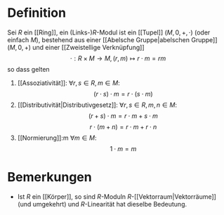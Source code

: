 # Definition
Sei $R$ ein [[Ring]], ein (Links-)$R$-Modul ist ein [[Tupel]] $(M, 0, +, \cdot)$ (oder einfach $M$), bestehend aus einer [[Abelsche Gruppe|abelschen Gruppe]] $(M, 0, +)$ und einer [[Zweistellige Verknüpfung]] $$\cdot: R \times M \to M, (r,m) \mapsto r \cdot m = rm$$
so dass gelten
1. [[Assoziativität]]: $\forall r, s \in R, m \in M:$ $$(r \cdot s) \cdot m = r \cdot (s \cdot m)$$
2. [[Distributivität|Distributivgesetz]]: $\forall r, s \in R, m, n \in M:$ $$(r + s) \cdot m = r \cdot m + s \cdot m$$ $$r \cdot (m + n) = r \cdot m + r \cdot n$$
3. [[Normierung]]:m $\forall m \in M:$ $$1 \cdot m = m$$
# Bemerkungen
- Ist $R$ ein [[Körper]], so sind $R$-Moduln $R$-[[Vektorraum|Vektorräume]] (und umgekehrt) und $R$-Linearität hat dieselbe Bedeutung.